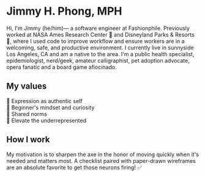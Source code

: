 # Jimmy H. Phong, MPH
Hi, I'm Jimmy (he/him)— a software engineer at Fashionphile. Previously worked at NASA Ames Research Center 🚀  and Disneyland Parks & Resorts 🏰, where I used code to improve workflow and ensure workers are in a welcoming, safe, and productive environment. I currently live in sunnyside Los Angeles, CA and am a native to the area. I'm a public health specialist, epidemiologist, nerd/geek, amateur calligraphist, pet adoption advocate, opera fanatic and a board game afiocinado.

## My values
🌟 Expression as authentic self<br>
🍏 Beginner's mindset and curiosity<br>
🙌 Shared norms<br>
🚀 Elevate the underrepresented

## How I work
My motivation is to sharpen the axe in the honor of moving quickly when it's needed and matters most. A checklist paired with paper-drawn wireframes are an absolute favorite to get those neurons firing! ✅ 
